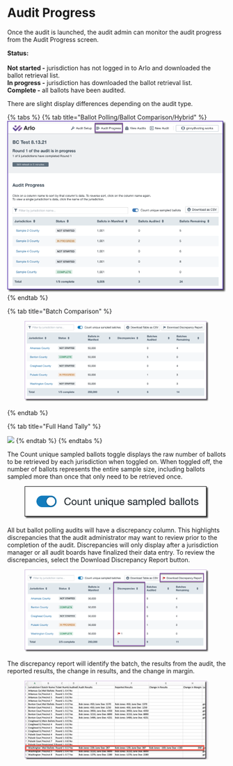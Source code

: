 # Audit Progress

Once the audit is launched, the audit admin can monitor the audit progress from the Audit Progress screen.

**Status:**\
\
**Not started -** jurisdiction has not logged in to Arlo and downloaded the ballot retrieval list. \
**In progress -** jurisdiction has downloaded the ballot retrieval list.\
**Complete -** all ballots have been audited.

There are slight display differences depending on the audit type.

{% tabs %}
{% tab title="Ballot Polling/Ballot Comparison/Hybrid" %}
![](<../.gitbook/assets/image (62).png>)
{% endtab %}

{% tab title="Batch Comparison" %}
<figure><img src="../.gitbook/assets/image (105).png" alt=""><figcaption></figcaption></figure>
{% endtab %}

{% tab title="Full Hand Tally" %}


![](https://lh4.googleusercontent.com/CPqmItHfNSmNcNNFZAeZPsIeRNoLoTSrGmV6Q3\_S44\_wO4ytHPrb7f\_3O3QOVACswlaYWRGb8nBQSPAZHWR0zSiNuLxbrNQuU9RzCDdpO4n1yZDWJ2AQSUtWPKiKVRv9JJVeeGiR)
{% endtab %}
{% endtabs %}

The Count unique sampled ballots toggle displays the raw number of ballots to be retrieved by each jurisdiction when toggled on.  When toggled off, the number of ballots represents the entire sample size, including ballots sampled more than once that only need to be retrieved once.

<figure><img src="../.gitbook/assets/image (6).png" alt=""><figcaption></figcaption></figure>

All but ballot polling audits will have a discrepancy column. This highlights discrepancies that the audit administrator may want to review prior to the completion of the audit. Discrepancies will only display after a jurisdiction manager or all audit boards have finalized their data entry. To review the discrepancies, select the Download Discrepancy Report button.&#x20;

<figure><img src="../.gitbook/assets/image (106).png" alt=""><figcaption></figcaption></figure>

The discrepancy report will identify the batch, the results from the audit, the reported results, the change in results, and the change in margin.

<figure><img src="../.gitbook/assets/image (107).png" alt=""><figcaption></figcaption></figure>
